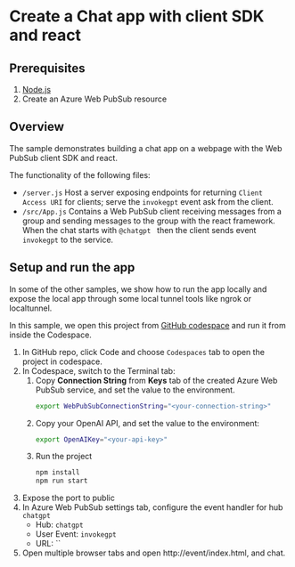# Create a Chat app with client SDK and react

## Prerequisites

1. [Node.js](https://nodejs.org)
2. Create an Azure Web PubSub resource

## Overview
The sample demonstrates building a chat app on a webpage with the Web PubSub client SDK and react.

The functionality of the following files:

* `/server.js` Host a server exposing endpoints for returning `Client Access URI` for clients; serve the `invokegpt` event ask from the client.
* `/src/App.js` Contains a Web PubSub client receiving messages from a group and sending messages to the group with the react framework. When the chat starts with `@chatgpt ` then the client sends event `invokegpt` to the service.

## Setup and run the app
In some of the other samples, we show how to run the app locally and expose the local app through some local tunnel tools like ngrok or localtunnel.

In this sample, we open this project from [GitHub codespace](https://github.com/features/codespaces) and run it from inside the Codespace.

1. In GitHub repo, click Code and choose `Codespaces` tab to open the project in codespace.
2. In Codespace, switch to the Terminal tab:
    1. Copy **Connection String** from **Keys** tab of the created Azure Web PubSub service, and set the value to the environment.
        ```bash
        export WebPubSubConnectionString="<your-connection-string>"
        ```
    2. Copy your OpenAI API, and set the value to the environment:
        ```bash
        export OpenAIKey="<your-api-key>"
        ```
    3. Run the project
        ```bash
        npm install
        npm run start
        ```
3. Expose the port to public
4. In Azure Web PubSub settings tab, configure the event handler for hub `chatgpt`
    * Hub: `chatgpt`
    * User Event: `invokegpt`
    * URL: ``
5. Open multiple browser tabs and open http://event/index.html, and chat.